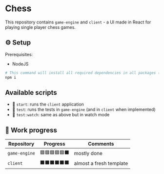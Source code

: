 # Chess

This repository contains `game-engine` and `client` - a UI made in React for playing single player chess games.

## ⚙️ Setup

Prerequisites:

-   NodeJS

```bash
# This command will install all required dependencies in all packages (thanks to npm workspaces)
npm i
```

## Available scripts

-   🚀 `start`: runs the `client` application
-   🧪 `test`: runs the tests in `game-engine` (and in `client` when implemented)
-   🧪 `test:watch`: same as above but in watch mode

## 🚧 Work progress

| Repository    | Progress     | Comments                |
| ------------- | ------------ | ----------------------- |
| `game-engine` | 🟩🟩🟩🟩🟩⬛ | mostly done             |
| `client`      | ⬛⬛⬛⬛⬛⬛ | almost a fresh template |
